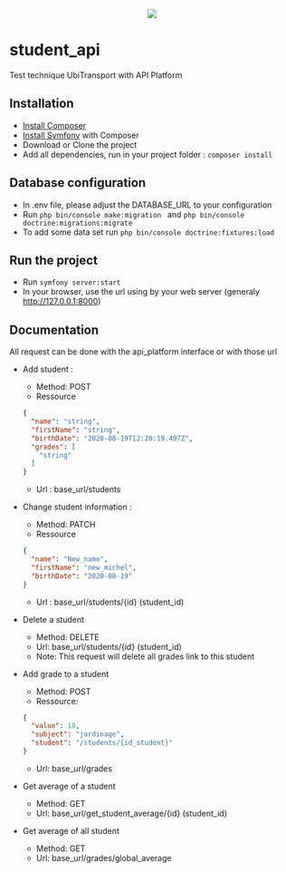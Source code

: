 <p align="center"><a href="https://symfony.com" target="_blank">
    <img src="https://symfony.com/logos/symfony_black_02.svg">
</a></p>

# student_api
Test technique UbiTransport with API Platform

Installation
------------
* [Install Composer][0] 
* [Install Symfony][1] with Composer
* Download or Clone the project
* Add all dependencies, run in your project folder : ```composer install ```

Database configuration
------------
* In .env file, please adjust the DATABASE_URL to your configuration
* Run ```php bin/console make:migration ``` and  ```php bin/console doctrine:migrations:migrate```
* To add some data set run ```php bin/console doctrine:fixtures:load```

Run the project 
-------------
* Run ```symfony server:start ```
* In your browser, use the url using by your web server (generaly http://127.0.0.1:8000) 

Documentation
-------------
All request can be done with the api_platform interface or with those url

* Add student : 
    * Method: POST
    * Ressource
    ```Json
    {
      "name": "string",
      "firstName": "string",
      "birthDate": "2020-08-19T12:20:19.497Z",
      "grades": [
        "string"
      ]
    }
    ```
    * Url : base_url/students

* Change student information : 
    * Method: PATCH
    * Ressource
    ```Json
    {
      "name": "New_name",
      "firstName": "new_michel",
      "birthDate": "2020-08-19"
    }
    ```
    * Url : base_url/students/{id} (student_id)

* Delete a student
    * Method: DELETE
    * Url: base_url/students/{id} (student_id) 
    * Note: This request will delete all grades link to this student

* Add grade to a student 
    * Method: POST
    * Ressource:
    ```Json
    {
      "value": 18,
      "subject": "jardinage",
      "student": "/students/{id_student}"
    }
    ```
    * Url: base_url/grades

* Get average of a student 
    * Method: GET
    * Url: base_url/get_student_average/{id} (student_id)

* Get average of all student 
    * Method: GET
    * Url:  base_url/grades/global_average

[0]: https://getcomposer.org/download/
[1]: https://symfony.com/doc/current/setup.html
